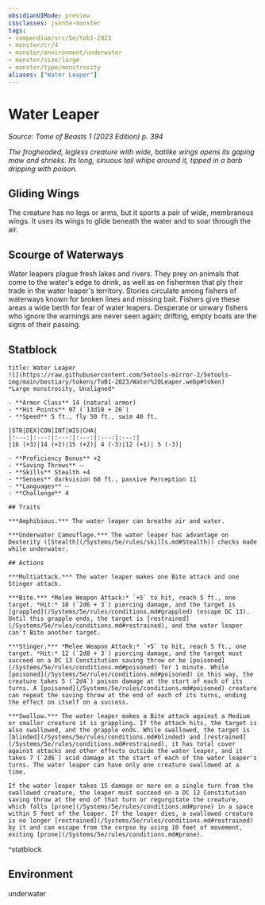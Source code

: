 ```yaml
---
obsidianUIMode: preview
cssclasses: json5e-monster
tags:
- compendium/src/5e/tob1-2023
- monster/cr/4
- monster/environment/underwater
- monster/size/large
- monster/type/monstrosity
aliases: ["Water Leaper"]
---
```

# Water Leaper
*Source: Tome of Beasts 1 (2023 Edition) p. 394*  

*The frogheaded, legless creature with wide, batlike wings opens its gaping maw and shrieks. Its long, sinuous tail whips around it, tipped in a barb dripping with poison.*

## Gliding Wings

The creature has no legs or arms, but it sports a pair of wide, membranous wings. It uses its wings to glide beneath the water and to soar through the air.

## Scourge of Waterways

Water leapers plague fresh lakes and rivers. They prey on animals that come to the water's edge to drink, as well as on fishermen that ply their trade in the water leaper's territory. Stories circulate among fishers of waterways known for broken lines and missing bait. Fishers give these areas a wide berth for fear of water leapers. Desperate or unwary fishers who ignore the warnings are never seen again; drifting, empty boats are the signs of their passing.

## Statblock

```ad-statblock
title: Water Leaper
![](https://raw.githubusercontent.com/5etools-mirror-2/5etools-img/main/bestiary/tokens/ToB1-2023/Water%20Leaper.webp#token)
*Large monstrosity, Unaligned*

- **Armor Class** 14 (natural armor)
- **Hit Points** 97 (`13d10 + 26`)
- **Speed** 5 ft., fly 50 ft., swim 40 ft.

|STR|DEX|CON|INT|WIS|CHA|
|:---:|:---:|:---:|:---:|:---:|:---:|
|16 (+3)|14 (+2)|15 (+2)| 4 (-3)|12 (+1)| 5 (-3)|

- **Proficiency Bonus** +2
- **Saving Throws** ⏤
- **Skills** Stealth +4
- **Senses** darkvision 60 ft., passive Perception 11
- **Languages** —
- **Challenge** 4

## Traits

***Amphibious.*** The water leaper can breathe air and water.

***Underwater Camouflage.*** The water leaper has advantage on Dexterity ([Stealth](/Systems/5e/rules/skills.md#Stealth)) checks made while underwater.

## Actions

***Multiattack.*** The water leaper makes one Bite attack and one Stinger attack.

***Bite.*** *Melee Weapon Attack:* `+5` to hit, reach 5 ft., one target. *Hit:* 10 (`2d6 + 3`) piercing damage, and the target is [grappled](/Systems/5e/rules/conditions.md#grappled) (escape DC 13). Until this grapple ends, the target is [restrained](/Systems/5e/rules/conditions.md#restrained), and the water leaper can't Bite another target.

***Stinger.*** *Melee Weapon Attack:* `+5` to hit, reach 5 ft., one target. *Hit:* 12 (`2d8 + 3`) piercing damage, and the target must succeed on a DC 13 Constitution saving throw or be [poisoned](/Systems/5e/rules/conditions.md#poisoned) for 1 minute. While [poisoned](/Systems/5e/rules/conditions.md#poisoned) in this way, the creature takes 5 (`2d4`) poison damage at the start of each of its turns. A [poisoned](/Systems/5e/rules/conditions.md#poisoned) creature can repeat the saving throw at the end of each of its turns, ending the effect on itself on a success.

***Swallow.*** The water leaper makes a Bite attack against a Medium or smaller creature it is grappling. If the attack hits, the target is also swallowed, and the grapple ends. While swallowed, the target is [blinded](/Systems/5e/rules/conditions.md#blinded) and [restrained](/Systems/5e/rules/conditions.md#restrained), it has total cover against attacks and other effects outside the water leaper, and it takes 7 (`2d6`) acid damage at the start of each of the water leaper's turns. The water leaper can have only one creature swallowed at a time.

If the water leaper takes 15 damage or more on a single turn from the swallowed creature, the leaper must succeed on a DC 12 Constitution saving throw at the end of that turn or regurgitate the creature, which falls [prone](/Systems/5e/rules/conditions.md#prone) in a space within 5 feet of the leaper. If the leaper dies, a swallowed creature is no longer [restrained](/Systems/5e/rules/conditions.md#restrained) by it and can escape from the corpse by using 10 feet of movement, exiting [prone](/Systems/5e/rules/conditions.md#prone).
```
^statblock

## Environment

underwater